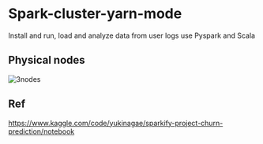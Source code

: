 # Spark-cluster-yarn-mode
Install and run, load and analyze data from user logs use Pyspark and Scala
## Physical nodes

![3nodes](https://user-images.githubusercontent.com/57699454/118432341-8be83280-b702-11eb-9206-9ad6041abbb3.jpg)

## Ref
https://www.kaggle.com/code/yukinagae/sparkify-project-churn-prediction/notebook
